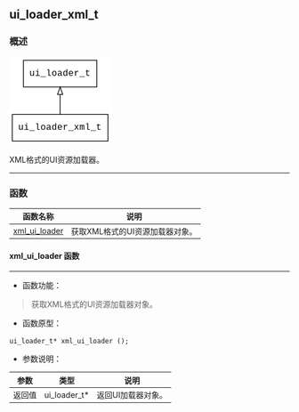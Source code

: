 ## ui\_loader\_xml\_t
### 概述
![image](images/ui_loader_xml_t_0.png)

XML格式的UI资源加载器。

----------------------------------
### 函数
<p id="ui_loader_xml_t_methods">

| 函数名称 | 说明 | 
| -------- | ------------ | 
| <a href="#ui_loader_xml_t_xml_ui_loader">xml\_ui\_loader</a> | 获取XML格式的UI资源加载器对象。 |
#### xml\_ui\_loader 函数
-----------------------

* 函数功能：

> <p id="ui_loader_xml_t_xml_ui_loader">获取XML格式的UI资源加载器对象。


* 函数原型：

```
ui_loader_t* xml_ui_loader ();
```

* 参数说明：

| 参数 | 类型 | 说明 |
| -------- | ----- | --------- |
| 返回值 | ui\_loader\_t* | 返回UI加载器对象。 |
